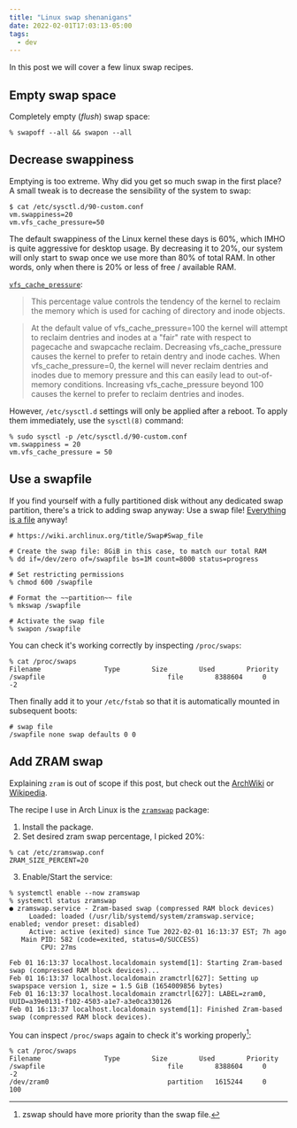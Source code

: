```yaml
---
title: "Linux swap shenanigans"
date: 2022-02-01T17:03:13-05:00
tags:
  - dev
---
```


In this post we will cover a few linux swap recipes.


## Empty swap space

Completely empty (_flush_) swap space:

```shell
% swapoff --all && swapon --all
```

## Decrease swappiness

Emptying is too extreme. Why did you get so much swap in the first place?
A small tweak is to decrease the sensibility of the system to swap:

```shell
$ cat /etc/sysctl.d/90-custom.conf
vm.swappiness=20
vm.vfs_cache_pressure=50
```

The default swappiness of the Linux kernel these days is 60%, which IMHO is
quite aggressive for desktop usage. By decreasing it to 20%, our system will
only start to swap once we use more than 80% of total RAM. In other words, only
when there is 20% or less of free / available RAM.

[`vfs_cache_pressure`](https://www.kernel.org/doc/Documentation/sysctl/vm.txt):

> This percentage value controls the tendency of the kernel to reclaim the
> memory which is used for caching of directory and inode objects.

> At the default value of vfs_cache_pressure=100 the kernel will attempt to
> reclaim dentries and inodes at a "fair" rate with respect to pagecache and
> swapcache reclaim.  Decreasing vfs_cache_pressure causes the kernel to prefer
> to retain dentry and inode caches. When vfs_cache_pressure=0, the kernel will
> never reclaim dentries and inodes due to memory pressure and this can easily
> lead to out-of-memory conditions. Increasing vfs_cache_pressure beyond 100
> causes the kernel to prefer to reclaim dentries and inodes.

However, `/etc/sysctl.d` settings will only be applied after a reboot. To apply
them immediately, use the `sysctl(8)` command:

```shell
% sudo sysctl -p /etc/sysctl.d/90-custom.conf
vm.swappiness = 20
vm.vfs_cache_pressure = 50
```

## Use a swapfile

If you find yourself with a fully partitioned disk without any dedicated swap
partition, there's a trick to adding swap anyway: Use a swap file! [Everything is
a file](https://en.wikipedia.org/wiki/Everything_is_a_file) anyway!

```shell
# https://wiki.archlinux.org/title/Swap#Swap_file

# Create the swap file: 8GiB in this case, to match our total RAM
% dd if=/dev/zero of=/swapfile bs=1M count=8000 status=progress

# Set restricting permissions
% chmod 600 /swapfile

# Format the ~~partition~~ file
% mkswap /swapfile

# Activate the swap file
% swapon /swapfile
```

You can check it's working correctly by inspecting `/proc/swaps`:

```shell
% cat /proc/swaps
Filename				Type		Size		Used		Priority
/swapfile                               file		8388604		0		-2
```

Then finally add it to your `/etc/fstab` so that it is automatically mounted in subsequent boots:

```shell
# swap file
/swapfile none swap defaults 0 0
```

## Add ZRAM swap

Explaining `zram` is out of scope if this post, but check out the
[ArchWiki](https://wiki.archlinux.org/title/Improving_performance#zram_or_zswap)
or [Wikipedia](https://en.wikipedia.org/wiki/Zram).

The recipe I use in Arch Linux is the [`zramswap`](https://aur.archlinux.org/packages/zramswap/) package:

1. Install the package.
2. Set desired zram swap percentage, I picked 20%:

```shell
% cat /etc/zramswap.conf
ZRAM_SIZE_PERCENT=20
```

3. Enable/Start the service:

```shell
% systemctl enable --now zramswap
% systemctl status zramswap
● zramswap.service - Zram-based swap (compressed RAM block devices)
     Loaded: loaded (/usr/lib/systemd/system/zramswap.service; enabled; vendor preset: disabled)
     Active: active (exited) since Tue 2022-02-01 16:13:37 EST; 7h ago
   Main PID: 582 (code=exited, status=0/SUCCESS)
        CPU: 27ms

Feb 01 16:13:37 localhost.localdomain systemd[1]: Starting Zram-based swap (compressed RAM block devices)...
Feb 01 16:13:37 localhost.localdomain zramctrl[627]: Setting up swapspace version 1, size = 1.5 GiB (1654009856 bytes)
Feb 01 16:13:37 localhost.localdomain zramctrl[627]: LABEL=zram0, UUID=a39e0131-f102-4503-a1e7-a3e0ca330126
Feb 01 16:13:37 localhost.localdomain systemd[1]: Finished Zram-based swap (compressed RAM block devices).
```

You can inspect `/proc/swaps` again to check it's working properly[^1]:

```shell
% cat /proc/swaps
Filename				Type		Size		Used		Priority
/swapfile                               file		8388604		0		-2
/dev/zram0                              partition	1615244		0		100
```

[^1]: zswap should have more priority than the swap file.
